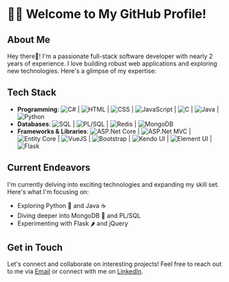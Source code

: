 # 👨‍💻 Welcome to My GitHub Profile!

## About Me

Hey there👋! I'm a passionate full-stack software developer with nearly 2 years of experience. I love building robust web applications and exploring new technologies. Here's a glimpse of my expertise:

## Tech Stack

- **Programming**: ![C#](https://img.shields.io/badge/C%23-239120?logo=csharp&logoColor=white&style=flat-square) | ![HTML](https://img.shields.io/badge/HTML5-E34F26?logo=html5&logoColor=white&style=flat-square) | ![CSS](https://img.shields.io/badge/CSS3-1572B6?logo=css3&logoColor=white&style=flat-square) | ![JavaScript](https://img.shields.io/badge/JS-F7DF1E?logo=javascript&logoColor=black&style=flat-square) | ![C](https://img.shields.io/badge/C-A8B9CC?logo=c&logoColor=white&style=flat-square) | ![Java](https://img.shields.io/badge/Java-007396?logo=java&logoColor=white&style=flat-square) | ![Python](https://img.shields.io/badge/Python-3776AB?logo=python&logoColor=white&style=flat-square)
- **Databases**: ![SQL](https://img.shields.io/badge/SQL-4479A1?logo=sql&logoColor=white&style=flat-square) | ![PL/SQL](https://img.shields.io/badge/PL%2FSQL-CC2927?logo=oracle&logoColor=white&style=flat-square) | ![Redis](https://img.shields.io/badge/Redis-DC382D?logo=redis&logoColor=white&style=flat-square) | ![MongoDB](https://img.shields.io/badge/MongoDB-47A248?logo=mongodb&logoColor=white&style=flat-square)
- **Frameworks & Libraries**: ![ASP.Net Core](https://img.shields.io/badge/ASP.NET%20Core-5C2D91?logo=.net&logoColor=white&style=flat-square) | ![ASP.Net MVC](https://img.shields.io/badge/ASP.NET%20MVC-5C2D91?logo=.net&logoColor=white&style=flat-square) | ![Entity Core](https://img.shields.io/badge/Entity%20Core-69006D?logo=.net&logoColor=white&style=flat-square) | ![VueJS](https://img.shields.io/badge/Vue.js-4FC08D?logo=vue.js&logoColor=white&style=flat-square) | ![Bootstrap](https://img.shields.io/badge/Bootstrap-563D7C?logo=bootstrap&logoColor=white&style=flat-square) | ![Kendo UI](https://img.shields.io/badge/Kendo%20UI-FF4500?logo=kendo-ui&logoColor=white&style=flat-square) | ![Element UI](https://img.shields.io/badge/Element%20UI-409EFF?logo=element-ui&logoColor=white&style=flat-square) | ![Flask](https://img.shields.io/badge/Flask-000000?logo=flask&logoColor=white&style=flat-square)


## Current Endeavors

I'm currently delving into exciting technologies and expanding my skill set. Here's what I'm focusing on:

- Exploring Python 🐍 and Java ☕️
- Diving deeper into MongoDB 🍃 and PL/SQL
- Experimenting with Flask 🌶️ and jQuery

## Get in Touch

Let's connect and collaborate on interesting projects! Feel free to reach out to me via [Email](mailto:prajval1420@gmail.com) or connect with me on [LinkedIn](https://www.linkedin.com/in/prajval1420).
